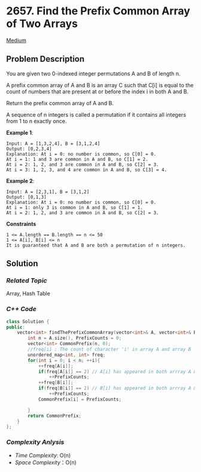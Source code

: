 # 2657. Find the Prefix Common Array of Two Arrays
[Medium](https://leetcode.com/problems/find-the-prefix-common-array-of-two-arrays/description/)

## Problem Description

You are given two 0-indexed integer permutations A and B of length n.

A prefix common array of A and B is an array C such that C[i] is equal to the count of numbers that are present at or before the index i in both A and B.

Return the prefix common array of A and B.

A sequence of n integers is called a permutation if it contains all integers from 1 to n exactly once.

**Example 1**:
```
Input: A = [1,3,2,4], B = [3,1,2,4]
Output: [0,2,3,4]
Explanation: At i = 0: no number is common, so C[0] = 0.
At i = 1: 1 and 3 are common in A and B, so C[1] = 2.
At i = 2: 1, 2, and 3 are common in A and B, so C[2] = 3.
At i = 3: 1, 2, 3, and 4 are common in A and B, so C[3] = 4.
```
**Example 2**:
```
Input: A = [2,3,1], B = [3,1,2]
Output: [0,1,3]
Explanation: At i = 0: no number is common, so C[0] = 0.
At i = 1: only 3 is common in A and B, so C[1] = 1.
At i = 2: 1, 2, and 3 are common in A and B, so C[2] = 3.
```

**Constraints**
```
1 <= A.length == B.length == n <= 50
1 <= A[i], B[i] <= n
It is guaranteed that A and B are both a permutation of n integers.
```

## Solution

### _Related Topic_
   Array, Hash Table

### _C++ Code_
```cpp
class Solution {
public:
    vector<int> findThePrefixCommonArray(vector<int>& A, vector<int>& B) {
        int n = A.size(), PrefixCounts = 0;
        vector<int> CommonPrefix(n, 0);
        //freq[i] : The count of character 'i' in array A and array B
        unordered_map<int, int> freq;
        for(int i = 0; i < n; ++i){
            ++freq[A[i]];
            if(freq[A[i]] == 2) // A[i] has appeared in both arrray A & B. A common prefix
                ++PrefixCounts;
            ++freq[B[i]];
            if(freq[B[i]] == 2) // B[i] has appeared in both arrray A & B. A common prefix
                ++PrefixCounts;
            CommonPrefix[i] = PrefixCounts;

        }
        return CommonPrefix;
    }
};
```

### _Complexity Anlysis_
- _Time Complexity_: O(n)
- _Space Complexity_：O(n)
